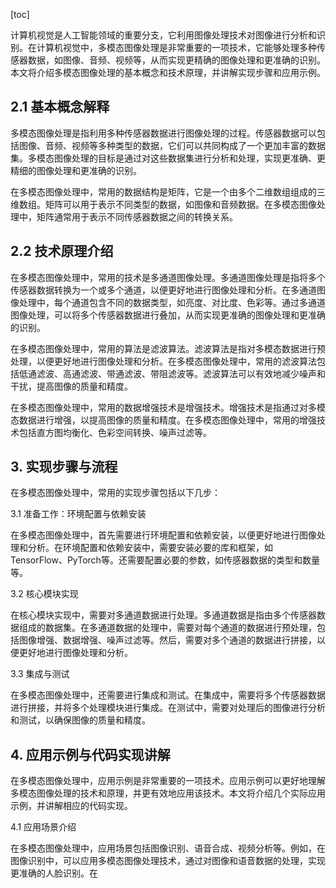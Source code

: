 
[toc]                    
                
                
计算机视觉是人工智能领域的重要分支，它利用图像处理技术对图像进行分析和识别。在计算机视觉中，多模态图像处理是非常重要的一项技术，它能够处理多种传感器数据，如图像、音频、视频等，从而实现更精确的图像处理和更准确的识别。本文将介绍多模态图像处理的基本概念和技术原理，并讲解实现步骤和应用示例。

## 2.1 基本概念解释

多模态图像处理是指利用多种传感器数据进行图像处理的过程。传感器数据可以包括图像、音频、视频等多种类型的数据，它们可以共同构成了一个更加丰富的数据集。多模态图像处理的目标是通过对这些数据集进行分析和处理，实现更准确、更精细的图像处理和更准确的识别。

在多模态图像处理中，常用的数据结构是矩阵，它是一个由多个二维数组组成的三维数组。矩阵可以用于表示不同类型的数据，如图像和音频数据。在多模态图像处理中，矩阵通常用于表示不同传感器数据之间的转换关系。

## 2.2 技术原理介绍

在多模态图像处理中，常用的技术是多通道图像处理。多通道图像处理是指将多个传感器数据转换为一个或多个通道，以便更好地进行图像处理和分析。在多通道图像处理中，每个通道包含不同的数据类型，如亮度、对比度、色彩等。通过多通道图像处理，可以将多个传感器数据进行叠加，从而实现更准确的图像处理和更准确的识别。

在多模态图像处理中，常用的算法是滤波算法。滤波算法是指对多模态数据进行预处理，以便更好地进行图像处理和分析。在多模态图像处理中，常用的滤波算法包括低通滤波、高通滤波、带通滤波、带阻滤波等。滤波算法可以有效地减少噪声和干扰，提高图像的质量和精度。

在多模态图像处理中，常用的数据增强技术是增强技术。增强技术是指通过对多模态数据进行增强，以提高图像的质量和精度。在多模态图像处理中，常用的增强技术包括直方图均衡化、色彩空间转换、噪声过滤等。

## 3. 实现步骤与流程

在多模态图像处理中，常用的实现步骤包括以下几步：

3.1 准备工作：环境配置与依赖安装

在多模态图像处理中，首先需要进行环境配置和依赖安装，以便更好地进行图像处理和分析。在环境配置和依赖安装中，需要安装必要的库和框架，如TensorFlow、PyTorch等。还需要配置必要的参数，如传感器数据的类型和数量等。

3.2 核心模块实现

在核心模块实现中，需要对多通道数据进行处理。多通道数据是指由多个传感器数据组成的数据集。在多通道数据的处理中，需要对每个通道的数据进行预处理，包括图像增强、数据增强、噪声过滤等。然后，需要对多个通道的数据进行拼接，以便更好地进行图像处理和分析。

3.3 集成与测试

在多模态图像处理中，还需要进行集成和测试。在集成中，需要将多个传感器数据进行拼接，并将多个处理模块进行集成。在测试中，需要对处理后的图像进行分析和测试，以确保图像的质量和精度。

## 4. 应用示例与代码实现讲解

在多模态图像处理中，应用示例是非常重要的一项技术。应用示例可以更好地理解多模态图像处理的技术和原理，并更有效地应用该技术。本文将介绍几个实际应用示例，并讲解相应的代码实现。

4.1 应用场景介绍

在多模态图像处理中，应用场景包括图像识别、语音合成、视频分析等。例如，在图像识别中，可以应用多模态图像处理技术，通过对图像和语音数据的处理，实现更准确的人脸识别。在

